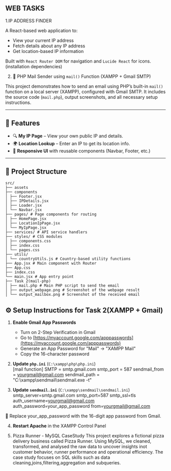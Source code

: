 ## WEB TASKS

1.IP ADDRESS FINDER

A React-based web application to:
- View your current IP address
- Fetch details about any IP address
- Get location-based IP information

Built with `React Router DOM` for navigation and `Lucide React` for icons.(installation dependencies)


2. 📧 PHP Mail Sender using `mail()` Function (XAMPP + Gmail SMTP)

This project demonstrates how to send an email using PHP’s built-in `mail()` function on a local server (XAMPP), configured with Gmail SMTP. It includes the source code (`mail.php`), output screenshots, and all necessary setup instructions.

---

## 🚀 Features

- 🔍 **My IP Page** – View your own public IP and details.
- 🌍 **Location Lookup** – Enter an IP to get its location info.
- 🎨 **Responsive UI** with reusable components (Navbar, Footer, etc.)

---

## 📁 Project Structure
```
src/
├── assets
├── components
│ ├── Footer.jsx
│ ├── IPDetails.jsx
│ ├── Loader.jsx
│ └── Navbar.jsx
├── pages/ # Page components for routing
│ ├── HomePage.jsx
│ ├── LocationIpPage.jsx
│ └── MyIpPage.jsx
├── services/ # API service handlers
├── styles/ # CSS modules
│ ├── components.css
│ ├── index.css
│ └── pages.css
├── utils/
│ └── countryUtils.js # Country-based utility functions
├── App.jsx # Main component with Router
├── App.css
├── index.css
└── main.jsx # App entry point
├── Task 2(mail-php)
│ ├── mail.php # Main PHP script to send the email
│ ├── output_webpage.png # Screenshot of the webpage result
│ └── output_mailbox.png # Screenshot of the received email

```
## ⚙️ Setup Instructions for Task 2(XAMPP + Gmail)

1. **Enable Gmail App Passwords**  
   - Turn on 2-Step Verification in Gmail  
   - Go to [https://myaccount.google.com/apppasswords](https://myaccount.google.com/apppasswords)  
   - Generate an App Password for "Mail" → "XAMPP Mail"  
   - Copy the 16-character password

2. **Update `php.ini`** (`C:\xampp\php\php.ini`)  
    [mail function]
    SMTP = smtp.gmail.com
    smtp_port = 587
    sendmail_from = yourgmail@gmail.com
    sendmail_path = "C:\xampp\sendmail\sendmail.exe -t"

3. **Update `sendmail.ini`** (`C:\xampp\sendmail\sendmail.ini`)  
    smtp_server=smtp.gmail.com
    smtp_port=587
    smtp_ssl=tls
    auth_username=yourgmail@gmail.com
    auth_password=your_app_password
    from=yourgmail@gmail.com
  
  📌 Replace your_app_password with the 16-digit app password from Gmail.

4. **Restart Apache** in the XAMPP Control Panel




3. Pizza Runner - MySQL CaseStudy
This project explores a fictional pizza delivery business called Pizza Runner.
Using MySQL, we cleaned, transformed, and analysed the raw data to uncover insights inot customer behavior, runner performance and operational efficiency.
The case study focuses on SQL skills such as data cleaning,joins,filtering,aggregation and subqueries.

